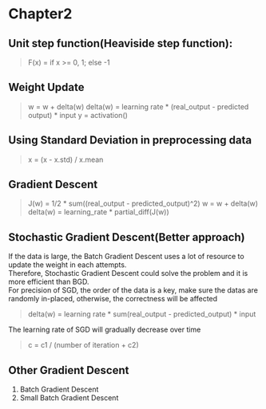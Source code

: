 # Chapter2
## Unit step function(Heaviside step function):

>F(x) = if x >= 0, 1; else -1

## Weight Update
>w = w + delta(w)
delta(w) = learning rate * (real_output - predicted output) * input
> y = activation()

## Using Standard Deviation in preprocessing data
>x = (x - x.std) / x.mean

## Gradient Descent
>J(w) = 1/2 * sum((real_output - predicted_output)^2)
w = w + delta(w)
delta(w) = learning_rate * partial_diff(J(w))

## Stochastic Gradient Descent(Better approach)
If the data is large, the Batch Gradient Descent uses a lot of resource to update the weight in each attempts.  
Therefore, Stochastic Gradient Descent could solve the problem and it is more efficient than BGD.  
For precision of SGD, the order of the data is a key, make sure the datas are randomly in-placed, otherwise, the correctness will be affected
>delta(w) = learning rate * sum(real_output - predicted_output) * input  

The learning rate of SGD will gradually decrease over time
>c = c1 / (number of iteration + c2)

## Other Gradient Descent
1. Batch Gradient Descent
2. Small Batch Gradient Descent

